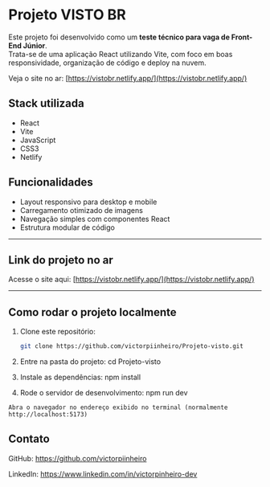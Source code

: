 
# Projeto VISTO BR

Este projeto foi desenvolvido como um **teste técnico para vaga de Front-End Júnior**.  
Trata-se de uma aplicação React utilizando Vite, com foco em boas responsividade, organização de código e deploy na nuvem.

Veja o site no ar: [https://vistobr.netlify.app/](https://vistobr.netlify.app/)



## Stack utilizada

-  React
-  Vite
-  JavaScript
- CSS3 
- Netlify




## Funcionalidades

- Layout responsivo para desktop e mobile  
- Carregamento otimizado de imagens  
- Navegação simples com componentes React  
- Estrutura modular de código


---

## Link do projeto no ar

Acesse o site aqui: [https://vistobr.netlify.app/](https://vistobr.netlify.app/)

---


## Como rodar o projeto localmente

1. Clone este repositório:
   ```bash
   git clone https://github.com/victorpiinheiro/Projeto-visto.git

  2. Entre na pasta do projeto:
    cd Projeto-visto

  3. Instale as dependências:
    npm install

  4. Rode o servidor de desenvolvimento:
    npm run dev

    Abra o navegador no endereço exibido no terminal (normalmente http://localhost:5173)


## Contato

GitHub: https://github.com/victorpiinheiro

LinkedIn: https://www.linkedin.com/in/victorpinheiro-dev


